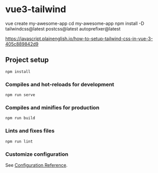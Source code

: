 # vue3-tailwind

vue create my-awesome-app
cd my-awesome-app
npm install -D tailwindcss@latest postcss@latest autoprefixer@latest

https://javascript.plainenglish.io/how-to-setup-tailwind-css-in-vue-3-405c889842d9

## Project setup

```
npm install
```

### Compiles and hot-reloads for development

```
npm run serve
```

### Compiles and minifies for production

```
npm run build
```

### Lints and fixes files

```
npm run lint
```

### Customize configuration

See [Configuration Reference](https://cli.vuejs.org/config/).
